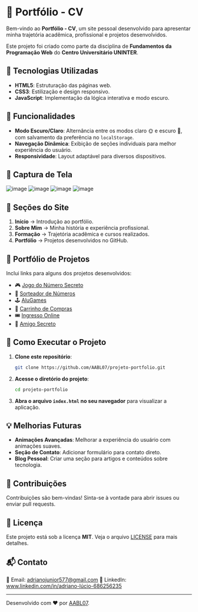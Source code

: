 # 🎨 Portfólio - CV

Bem-vindo ao **Portfólio - CV**, um site pessoal desenvolvido para apresentar minha trajetória acadêmica, profissional e projetos desenvolvidos.  

Este projeto foi criado como parte da disciplina de **Fundamentos da Programação Web** do **Centro Universitário UNINTER**.  

## 🚀 Tecnologias Utilizadas

- **HTML5**: Estruturação das páginas web.  
- **CSS3**: Estilização e design responsivo.  
- **JavaScript**: Implementação da lógica interativa e modo escuro.  

## 🎯 Funcionalidades

- **Modo Escuro/Claro**: Alternância entre os modos claro 🌞 e escuro 🌙, com salvamento da preferência no `localStorage`.  
- **Navegação Dinâmica**: Exibição de seções individuais para melhor experiência do usuário.  
- **Responsividade**: Layout adaptável para diversos dispositivos.  

## 📸 Captura de Tela

![image](https://github.com/user-attachments/assets/2f2500a6-fe8f-455e-a23d-2f203969bdf2)
![image](https://github.com/user-attachments/assets/a6d48668-d7ee-4644-8bbe-7be6ab2b14a3)
![image](https://github.com/user-attachments/assets/024b0710-3804-49b3-ae81-3ee7ff5b43c1)
![image](https://github.com/user-attachments/assets/b5ff4ea9-e77c-48e0-93da-787767515d60)

## 📂 Seções do Site

1. **Início** → Introdução ao portfólio.  
2. **Sobre Mim** → Minha história e experiência profissional.  
3. **Formação** → Trajetória acadêmica e cursos realizados.  
4. **Portfólio** → Projetos desenvolvidos no GitHub.  

## 🎨 Portfólio de Projetos  

Inclui links para alguns dos projetos desenvolvidos:  

- 🎮 [Jogo do Número Secreto](https://github.com/AABL07/jogo-do-numero-secreto.git)  
- 🔢 [Sorteador de Números](https://github.com/AABL07/projeto-sorteador-de-numeros.git)  
- 🕹️ [AluGames](https://github.com/AABL07/projeto-alu-games.git)  
- 🛒 [Carrinho de Compras](https://github.com/AABL07/projeto-carrinho-de-compras.git)  
- 🎟️ [Ingresso Online](https://github.com/AABL07/projeto-ingresso-online.git)  
- 🎁 [Amigo Secreto](https://github.com/AABL07/projeto-amigo-secreto.git)  

## 🔧 Como Executar o Projeto

1. **Clone este repositório**:
   ```sh
   git clone https://github.com/AABL07/projeto-portfolio.git
   ```
2. **Acesse o diretório do projeto**:
   ```sh
   cd projeto-portfolio
   ```
3. **Abra o arquivo `index.html` no seu navegador** para visualizar a aplicação.

## 💡 Melhorias Futuras

- **Animações Avançadas**: Melhorar a experiência do usuário com animações suaves.
- **Seção de Contato**: Adicionar formulário para contato direto.
- **Blog Pessoal**: Criar uma seção para artigos e conteúdos sobre tecnologia.

## 🤝 Contribuições

Contribuições são bem-vindas! Sinta-se à vontade para abrir issues ou enviar pull requests.

## 📜 Licença

Este projeto está sob a licença **MIT**. Veja o arquivo [LICENSE](LICENSE) para mais detalhes.

## 📬 Contato
📧 Email: adrianojunior577@gmail.com
🔗 LinkedIn: www.linkedin.com/in/adriano-lúcio-686256235


---

Desenvolvido com ❤️ por [AABL07](https://github.com/AABL07).
